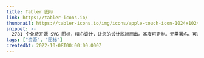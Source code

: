 ```yaml
---
title: Tabler 图标
link: https://tabler-icons.io/
thumbnail: https://tabler-icons.io/img/icons/apple-touch-icon-1024x1024.png
snippet: >-
  2781 个免费开源 SVG 图标，精心设计，让您的设计脱颖而出。高度可定制。无需署名。可用于商业用途。
tags: ["资源", "图标"]
createdAt: 2022-10-08T00:00:00.000Z
---
```

